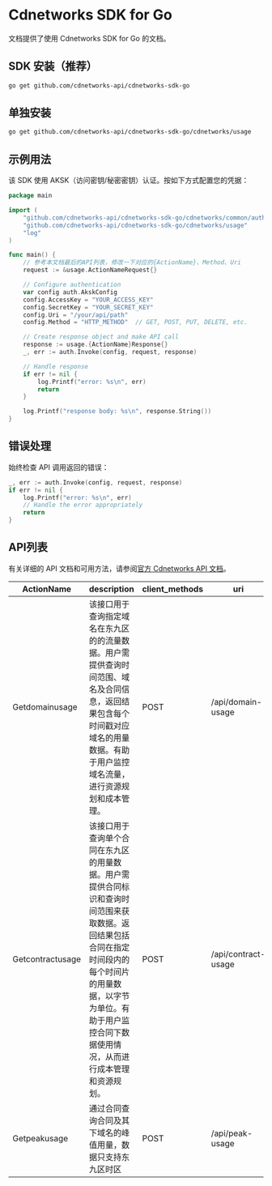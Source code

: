# Cdnetworks SDK for Go

文档提供了使用 Cdnetworks SDK for Go 的文档。

## SDK 安装（推荐）

```bash
go get github.com/cdnetworks-api/cdnetworks-sdk-go
```

## 单独安装

```bash
go get github.com/cdnetworks-api/cdnetworks-sdk-go/cdnetworks/usage
```

## 示例用法

该 SDK 使用 AKSK（访问密钥/秘密密钥）认证。按如下方式配置您的凭据：

```go
package main

import (
    "github.com/cdnetworks-api/cdnetworks-sdk-go/cdnetworks/common/auth"
    "github.com/cdnetworks-api/cdnetworks-sdk-go/cdnetworks/usage"
    "log"
)

func main() {
    // 参考本文档最后的API列表，修改一下对应的{ActionName}、Method、Uri
    request := &usage.ActionNameRequest{}

    // Configure authentication
    var config auth.AkskConfig
    config.AccessKey = "YOUR_ACCESS_KEY"
    config.SecretKey = "YOUR_SECRET_KEY"
    config.Uri = "/your/api/path"
    config.Method = "HTTP_METHOD"  // GET, POST, PUT, DELETE, etc.

    // Create response object and make API call
    response := usage.{ActionName}Response{}
    _, err := auth.Invoke(config, request, response)

    // Handle response
    if err != nil {
        log.Printf("error: %s\n", err)
        return
    }

    log.Printf("response body: %s\n", response.String())
}
```

## 错误处理

始终检查 API 调用返回的错误：

```go
_, err := auth.Invoke(config, request, response)
if err != nil {
    log.Printf("error: %s\n", err)
    // Handle the error appropriately
    return
}
```

## API列表
有关详细的 API 文档和可用方法，请参阅[官方 Cdnetworks API 文档](https://docs.cdnetworks.com/en/cdn/apidocs)。

| ActionName | description | client_methods | uri |
| --- | --- | --- | --- |
| Getdomainusage | 该接口用于查询指定域名在东九区的的流量数据。用户需提供查询时间范围、域名及合同信息，返回结果包含每个时间戳对应域名的用量数据。有助于用户监控域名流量，进行资源规划和成本管理。<br> | POST | /api/domain-usage |
| Getcontractusage | 该接口用于查询单个合同在东九区的用量数据。用户需提供合同标识和查询时间范围来获取数据。返回结果包括合同在指定时间段内的每个时间片的用量数据，以字节为单位。有助于用户监控合同下数据使用情况，从而进行成本管理和资源规划。<br> | POST | /api/contract-usage |
| Getpeakusage | 通过合同查询合同及其下域名的峰值用量，数据只支持东九区时区 | POST | /api/peak-usage |